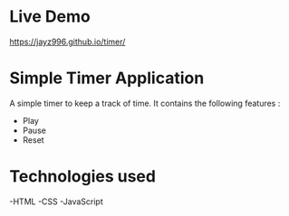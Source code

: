 # Live Demo

https://jayz996.github.io/timer/


# Simple Timer Application

A simple timer to keep a track of time. It contains the following features :
- Play
- Pause
- Reset


# Technologies used

-HTML
-CSS
-JavaScript

